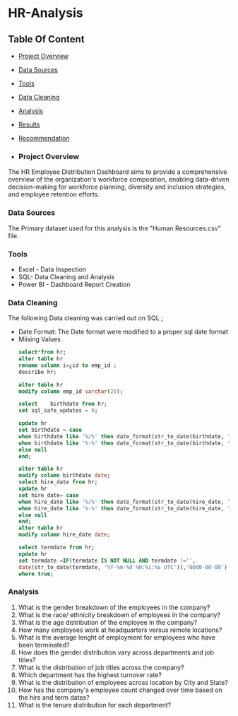 # HR-Analysis

## Table Of Content

- [Project Overview](#project-overview)
- [Data Sources](#data-sources)
- [Tools](#tools)
- [Data Cleaning](#data-cleaning)
- [Analysis](#danalysis)
- [Results](#results)
- [Recommendation](#recommendation)

- ### Project Overview

The HR Employee Distribution Dashboard aims to provide a comprehensive overview of the organization's workforce composition, enabling data-driven decision-making for workforce planning, diversity and inclusion strategies, and employee retention efforts.

### Data Sources
The Primary dataset used for this analysis is the "Human Resources.csv" file.

### Tools
- Excel - Data Inspection
- SQL- Data Cleaning and Analysis
- Power BI - Dashboard Report Creation


 ### Data Cleaning
The following Data cleaning was carried out on SQL ;
- Date Format: The Date format were modified to a proper sql date format
- Miising Values
  ``` SQL
  select*from hr;
  alter table hr
  rename column ï»¿id to emp_id ;
  describe hr;

  alter table hr
  modify column emp_id varchar(20);

  select	birthdate from hr;
  set sql_safe_updates = 0;

  update hr
  set birthdate = case
  when birthdate like '%/%' then date_format(str_to_date(birthdate, '%m/%d/%Y'), '%Y-%m-%d')
  when birthdate like '%-%' then date_format(str_to_date(birthdate, '%m-%d-%Y'), '%Y-%m-%d')
  else null
  end;

  alter table hr
  modify column birthdate date;
  select hire_date from hr;
  update hr
  set hire_date= case
  when hire_date like '%/%' then date_format(str_to_date(hire_date, '%m/%d/%Y'), '%Y-%m-%d')
  when hire_date like '%-%' then date_format(str_to_date(hire_date, '%m-%d-%Y'), '%Y-%m-%d')
  else null
  end;
  alter table hr
  modify column hire_date date;

  select termdate from hr;
  update hr
  set termdate =IF(termdate IS NOT NULL AND termdate !='',
  date(str_to_date(termdate, '%Y-%m-%d %H:%i:%s UTC')),'0000-00-00')
  where true;
   ```

### Analysis
1. What is the gender breakdown of the employees in the company?
2. What is the race/ ethnicity breakdown of employees in the company?
3. What is the age distribution of the employee in the company?
4. How many employees work at headquarters versus remote locations?
5. What is the average lenght of employment for employees who have been terminated?
6. How does the gender distribution vary across departments and job titles?
7. What is the distribution of job titles across the company?
8. Which department has the highest turnover rate?
9. What is the distribution of employees across location by City and State?
10. How has the company's employee count changed over time based on the hire and term dates?
11. What is the tenure distribution for each department?
